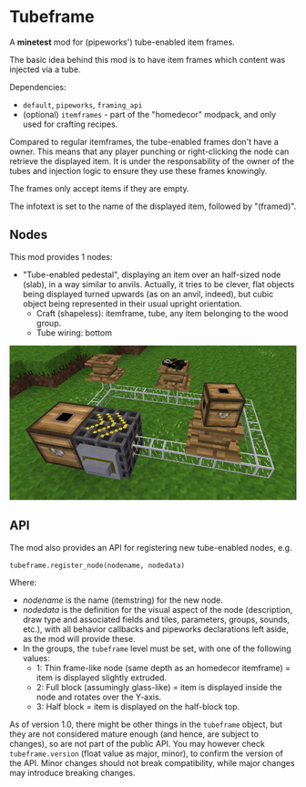 # Tubeframe

A **minetest** mod for (pipeworks') tube-enabled item frames.

The basic idea behind this mod is to have item frames which content was injected
via a tube.

Dependencies:
- `default`, `pipeworks`, `framing_api`
- (optional) `itemframes` - part of the "homedecor" modpack, and only used for crafting recipes.

Compared to regular itemframes, the tube-enabled frames don't have a owner. This means that
any player punching or right-clicking the node can retrieve the displayed item. It is under
the responsability of the owner of the tubes and injection logic to ensure they use these 
frames knowingly.

The frames only accept items if they are empty.

The infotext is set to the name of the displayed item, followed by "(framed)".

## Nodes

This mod provides 1 nodes:
- "Tube-enabled pedestal", displaying an item over an half-sized node (slab), in a way similar to anvils. Actually, it tries to be clever, flat objects being displayed turned upwards (as on an anvil, indeed), but cubic object being represented in their usual upright orientation.
  - Craft (shapeless): itemframe, tube, any item belonging to the wood group.
  - Tube wiring: bottom

![Screenshot 1](screenshots/screenshot1.png)

## API

The mod also provides an API for registering new tube-enabled nodes, e.g.
```
tubeframe.register_node(nodename, nodedata)
```

Where:
- _nodename_ is the name (itemstring) for the new node.
- _nodedata_ is the definition for the visual aspect of the node (description, draw type and associated fields and tiles, parameters, groups, sounds, etc.), with all behavior callbacks and pipeworks declarations left aside, as the mod will provide these.
- In the groups, the `tubeframe` level must be set, with one of the following values:
  - 1: Thin frame-like node (same depth as an homedecor itemframe) = item is displayed slightly extruded.
  - 2: Full block (assumingly glass-like) = item is displayed inside the node and rotates over the Y-axis.
  - 3: Half block = item is displayed on the half-block top.

As of version 1.0, there might be other things in the `tubeframe` object, but they are not considered mature enough (and hence, are subject to changes), so are not part of the public API. You may however check `tubeframe.version` (float value as major, minor), to confirm the version of the API. Minor changes should not break compatibility, while major changes may introduce breaking changes.
